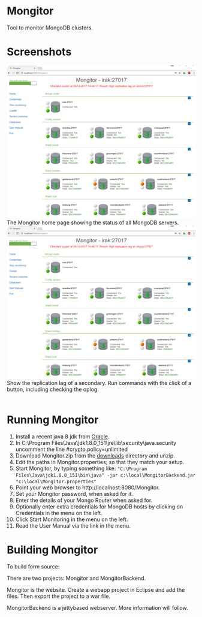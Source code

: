 # Mongitor
Tool to monitor MongoDB clusters.

# Screenshots
![status screenshot](https://github.com/AiseBouma/Mongitor/blob/master/screenshots/status.png?raw=true)
The Mongitor home page showing the status of all MongoDB servers.
<br>
![replication screenshot](https://github.com/AiseBouma/Mongitor/blob/master/screenshots/status.png?raw=true)
Show the replication lag of a secondary. Run commands with the click of a button, including checking the oplog.
<br>
<br>
# Running Mongitor
1. Install a recent java 8 jdk from [Oracle](http://www.oracle.com/technetwork/java/javase/downloads/jdk8-downloads-2133151.html).
1. In C:\Program Files\Java\jdk1.8.0_151\jre\lib\security\java.security uncomment the line #crypto.policy=unlimited
1. Download Mongitor.zip from the [downloads](https://github.com/AiseBouma/Mongitor/tree/master/downloads) directory and unzip.
1. Edit the paths in Mongitor.properties, so that they match your setup.
1. Start Mongitor, by typing something like:
`"C:\Program Files\Java\jdk1.8.0_151\bin\java" -jar c:\local\MongitorBackend.jar  "c:\local\Mongitor.properties"`
1. Point your web browser to http://localhost:8080/Mongitor.
1. Set your Mongitor password, when asked for it.
1. Enter the details of your Mongo Router when asked for.
1. Optionally enter extra credentials for MongoDB hosts by clicking on Credentials in the menu on the left.
1. Click Start Monitoring in the menu on the left.
1. Read the User Manual via the link in the menu.

# Building Mongitor
To build form source:

There are two projects: Mongitor and MongitorBackend.

Mongitor is the website. Create a webapp project in Eclipse and add the files. Then export the project to a war file.

MongitorBackend is a jettybased webserver. More information will follow.
